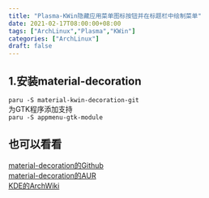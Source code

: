 ```yaml
---
title: "Plasma-KWin隐藏应用菜单图标按钮并在标题栏中绘制菜单"
date: 2021-02-17T08:00:00+08:00
tags: ["ArchLinux","Plasma","KWin"]
categories: ["ArchLinux"]
draft: false
---
```


## 1.安装material-decoration

`paru -S material-kwin-decoration-git`  
为GTK程序添加支持  
`paru -S appmenu-gtk-module`

## 也可以看看

[material-decoration的Github](https://github.com/Zren/material-decoration)  
[material-decoration的AUR](https://aur.archlinux.org/packages/material-kwin-decoration-git)  
[KDE的ArchWiki](https://wiki.archlinux.org/title/KDE)